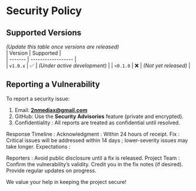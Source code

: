 # Security Policy  

## Supported Versions  
*(Update this table once versions are released)*  
| Version | Supported          |  
| ------- | ------------------ |  
| `v1.0.x` | :white_check_mark: | *(Under active development)* |
| `<0.1.0` | :x: | *(Not yet released)* |


## Reporting a Vulnerability  
To report a security issue:  
1. Email: **2nmediax@gmail.com**  
2. GitHub: Use the **Security Advisories** feature (private and encrypted).  
3. Confidentiality : All reports are treated as confidential until resolved.

Response Timeline :
Acknowledgment : Within 24 hours of receipt.
Fix : Critical issues will be addressed within 14 days ; lower-severity issues may take longer.
Expectations :

Reporters : Avoid public disclosure until a fix is released.
Project Team :
Confirm the vulnerability’s validity.
Credit you in the fix notes (if desired).
Provide regular updates on progress.

We value your help in keeping the project secure!  
